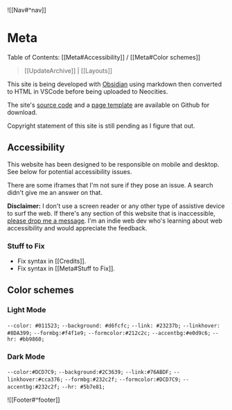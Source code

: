 ![[Nav#^nav]]

# Meta
Table of Contents: [[Meta#Accessibility]] / [[Meta#Color schemes]]

> [[UpdateArchive]] | [[Layouts]]

This site is being developed with [Obsidian](https://obsidian.md/) using markdown then converted to HTML in VSCode before being uploaded to Neocities. 

The site's [source code](https://github.com/MarySeph/Marys-Creative-Corner) and a [page template](https://github.com/MarySeph/Marys-Creative-Corner/blob/main/template.htm) are available on Github for download.

Copyright statement of this site is still pending as I figure that out.

## Accessibility
This website has been designed to be responsible on mobile and desktop. See below for potential accessibility issues.

There are some iframes that I'm not sure if they pose an issue. A search didn't give me an answer on that.

**Disclaimer:** I don't use a screen reader or any other type of assistive device to surf the web. If there's any section of this website that is inaccessible, [please drop me a message](https://maryseph.atabook.org/). I'm an indie web dev who's learning about web accessibility and would appreciate the feedback.

### Stuff to Fix
- Fix syntax in [[Credits]].
- Fix syntax in [[Meta#Stuff to Fix]].

## Color schemes
### Light Mode
`--color: #011523;`
`--background: #d6fcfc;`
`--link: #23237b;`
`--linkhover: #8DA399;`
`--formbg:#f4f1e9;`
`--formcolor:#212c2c;`
`--accentbg:#e0d9c6;`
`--hr: #bb9860;`

### Dark Mode
`--color:#DCD7C9;`
`--background:#2C3639;`
`--link:#76ABDF;`
`--linkhover:#cca376;`
`--formbg:#232c2f;`
`--formcolor:#DCD7C9;`
`--accentbg:#232c2f;`
`--hr: #5b7e81;`

![[Footer#^footer]]